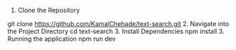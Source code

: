 1. Clone the Repository

git clone https://github.com/KamalChehade/text-search.git
2. Navigate into the Project Directory
cd text-search
3. Install Dependencies
npm install
3. Running the application
npm run dev


